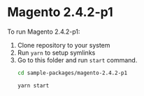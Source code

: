 # Magento 2.4.2-p1

To run Magento 2.4.2-p1:

1. Clone repository to your system
2. Run `yarn` to setup symlinks
3. Go to this folder and run `start` command.
    ```bash
    cd sample-packages/magento-2.4.2-p1

    yarn start
    ```